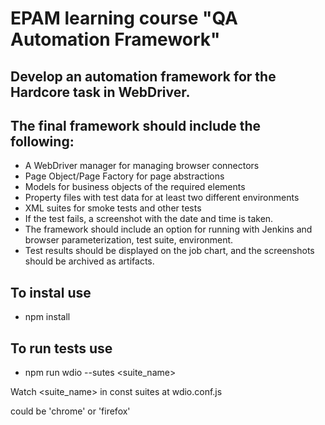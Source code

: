# EPAM learning course "QA Automation Framework"

## Develop an automation framework for the Hardcore task in WebDriver.

## The final framework should include the following:

- A WebDriver manager for managing browser connectors
- Page Object/Page Factory for page abstractions
- Models for business objects of the required elements
- Property files with test data for at least two different environments
- XML suites for smoke tests and other tests
- If the test fails, a screenshot with the date and time is taken.
- The framework should include an option for running with Jenkins and browser parameterization, test suite, environment.
- Test results should be displayed on the job chart, and the screenshots should be archived as artifacts.

## To instal use

- npm install

## To run tests use

- npm run wdio --sutes <suite_name> <browser>

Watch <suite_name> in const suites at wdio.conf.js

<browser> could be 'chrome' or 'firefox'
